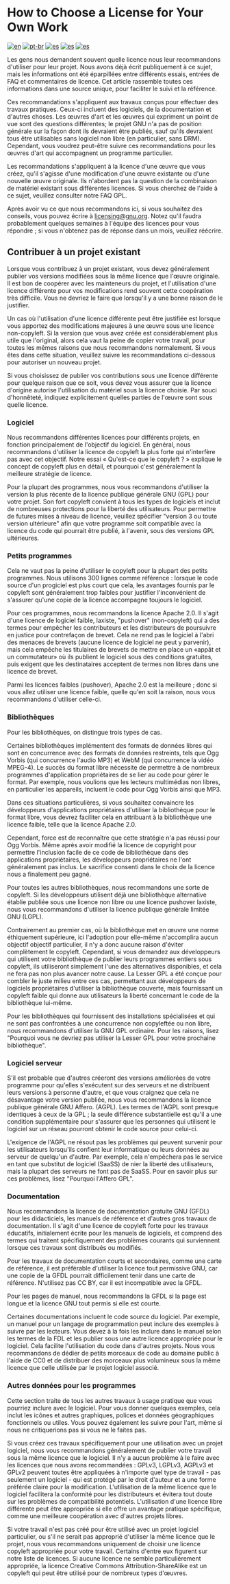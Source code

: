 # How to Choose a License for Your Own Work
[![en](https://img.shields.io/badge/lang-en-red.svg)](https://github.com/sinabek/licences/blob/main/README.md)
[![pt-br](https://img.shields.io/badge/lang-pt--br-green.svg)](https://github.com/sinabek/licences/blob/main/README.pt.md)
[![es](https://img.shields.io/badge/lang-es-yellow.svg)](https://github.com/sinabek/licences/blob/main/README.es.md)
[![es](https://img.shields.io/badge/lang-es-yellow.svg)](https://github.com/sinabek/licences/blob/main/README.fr.md)
[![es](https://img.shields.io/badge/lang-es-yellow.svg)](https://github.com/sinabek/licences/blob/main/README.de.md)


Les gens nous demandent souvent quelle licence nous leur recommandons d'utiliser pour leur projet. Nous avons déjà écrit publiquement à ce sujet, mais les informations ont été éparpillées entre différents essais, entrées de FAQ et commentaires de licence. Cet article rassemble toutes ces informations dans une source unique, pour faciliter le suivi et la référence.


Ces recommandations s'appliquent aux travaux conçus pour effectuer des travaux pratiques. Ceux-ci incluent des logiciels, de la documentation et d'autres choses. Les œuvres d'art et les œuvres qui expriment un point de vue sont des questions différentes; le projet GNU n'a pas de position générale sur la façon dont ils devraient être publiés, sauf qu'ils devraient tous être utilisables sans logiciel non libre (en particulier, sans DRM). Cependant, vous voudrez peut-être suivre ces recommandations pour les œuvres d'art qui accompagnent un programme particulier.


Les recommandations s'appliquent à la licence d'une œuvre que vous créez, qu'il s'agisse d'une modification d'une œuvre existante ou d'une nouvelle œuvre originale. Ils n'abordent pas la question de la combinaison de matériel existant sous différentes licences. Si vous cherchez de l'aide à ce sujet, veuillez consulter notre FAQ GPL.

Après avoir vu ce que nous recommandons ici, si vous souhaitez des conseils, vous pouvez écrire à <licensing@gnu.org>. Notez qu'il faudra probablement quelques semaines à l'équipe des licences pour vous répondre ; si vous n'obtenez pas de réponse dans un mois, veuillez réécrire.


## Contribuer à un projet existant


Lorsque vous contribuez à un projet existant, vous devez généralement publier vos versions modifiées sous la même licence que l'œuvre originale. Il est bon de coopérer avec les mainteneurs du projet, et l'utilisation d'une licence différente pour vos modifications rend souvent cette coopération très difficile. Vous ne devriez le faire que lorsqu'il y a une bonne raison de le justifier.


Un cas où l'utilisation d'une licence différente peut être justifiée est lorsque vous apportez des modifications majeures à une œuvre sous une licence non-copyleft. Si la version que vous avez créée est considérablement plus utile que l'original, alors cela vaut la peine de copier votre travail, pour toutes les mêmes raisons que nous recommandons normalement. Si vous êtes dans cette situation, veuillez suivre les recommandations ci-dessous pour autoriser un nouveau projet.


Si vous choisissez de publier vos contributions sous une licence différente pour quelque raison que ce soit, vous devez vous assurer que la licence d'origine autorise l'utilisation du matériel sous la licence choisie. Par souci d'honnêteté, indiquez explicitement quelles parties de l'œuvre sont sous quelle licence.


### Logiciel


Nous recommandons différentes licences pour différents projets, en fonction principalement de l'objectif du logiciel. En général, nous recommandons d'utiliser la licence de copyleft la plus forte qui n'interfère pas avec cet objectif. Notre essai « Qu'est-ce que le copyleft ? » explique le concept de copyleft plus en détail, et pourquoi c'est généralement la meilleure stratégie de licence.


Pour la plupart des programmes, nous vous recommandons d'utiliser la version la plus récente de la licence publique générale GNU (GPL) pour votre projet. Son fort copyleft convient à tous les types de logiciels et inclut de nombreuses protections pour la liberté des utilisateurs. Pour permettre de futures mises à niveau de licence, veuillez spécifier "version 3 ou toute version ultérieure" afin que votre programme soit compatible avec la licence du code qui pourrait être publié, à l'avenir, sous des versions GPL ultérieures.


### Petits programmes


Cela ne vaut pas la peine d'utiliser le copyleft pour la plupart des petits programmes. Nous utilisons 300 lignes comme référence : lorsque le code source d'un progiciel est plus court que cela, les avantages fournis par le copyleft sont généralement trop faibles pour justifier l'inconvénient de s'assurer qu'une copie de la licence accompagne toujours le logiciel.


Pour ces programmes, nous recommandons la licence Apache 2.0. Il s'agit d'une licence de logiciel faible, laxiste, "pushover" (non-copyleft) qui a des termes pour empêcher les contributeurs et les distributeurs de poursuivre en justice pour contrefaçon de brevet. Cela ne rend pas le logiciel à l'abri des menaces de brevets (aucune licence de logiciel ne peut y parvenir), mais cela empêche les titulaires de brevets de mettre en place un «appât et un commutateur» où ils publient le logiciel sous des conditions gratuites, puis exigent que les destinataires acceptent de termes non libres dans une licence de brevet.


Parmi les licences faibles (pushover), Apache 2.0 est la meilleure ; donc si vous allez utiliser une licence faible, quelle qu'en soit la raison, nous vous recommandons d'utiliser celle-ci.


### Bibliothèques


Pour les bibliothèques, on distingue trois types de cas.


Certaines bibliothèques implémentent des formats de données libres qui sont en concurrence avec des formats de données restreints, tels que Ogg Vorbis (qui concurrence l'audio MP3) et WebM (qui concurrence la vidéo MPEG-4). Le succès du format libre nécessite de permettre à de nombreux programmes d'application propriétaires de se lier au code pour gérer le format. Par exemple, nous voulions que les lecteurs multimédias non libres, en particulier les appareils, incluent le code pour Ogg Vorbis ainsi que MP3.


Dans ces situations particulières, si vous souhaitez convaincre les développeurs d'applications propriétaires d'utiliser la bibliothèque pour le format libre, vous devrez faciliter cela en attribuant à la bibliothèque une licence faible, telle que la licence Apache 2.0.


Cependant, force est de reconnaître que cette stratégie n'a pas réussi pour Ogg Vorbis. Même après avoir modifié la licence de copyright pour permettre l'inclusion facile de ce code de bibliothèque dans des applications propriétaires, les développeurs propriétaires ne l'ont généralement pas inclus. Le sacrifice consenti dans le choix de la licence nous a finalement peu gagné.


Pour toutes les autres bibliothèques, nous recommandons une sorte de copyleft. Si les développeurs utilisent déjà une bibliothèque alternative établie publiée sous une licence non libre ou une licence pushover laxiste, nous vous recommandons d'utiliser la licence publique générale limitée GNU (LGPL).


Contrairement au premier cas, où la bibliothèque met en œuvre une norme éthiquement supérieure, ici l'adoption pour elle-même n'accomplira aucun objectif objectif particulier, il n'y a donc aucune raison d'éviter complètement le copyleft. Cependant, si vous demandez aux développeurs qui utilisent votre bibliothèque de publier leurs programmes entiers sous copyleft, ils utiliseront simplement l'une des alternatives disponibles, et cela ne fera pas non plus avancer notre cause. La Lesser GPL a été conçue pour combler le juste milieu entre ces cas, permettant aux développeurs de logiciels propriétaires d'utiliser la bibliothèque couverte, mais fournissant un copyleft faible qui donne aux utilisateurs la liberté concernant le code de la bibliothèque lui-même.


Pour les bibliothèques qui fournissent des installations spécialisées et qui ne sont pas confrontées à une concurrence non copyleftée ou non libre, nous recommandons d'utiliser la GNU GPL ordinaire. Pour les raisons, lisez "Pourquoi vous ne devriez pas utiliser la Lesser GPL pour votre prochaine bibliothèque".


### Logiciel serveur


S'il est probable que d'autres créeront des versions améliorées de votre programme pour qu'elles s'exécutent sur des serveurs et ne distribuent leurs versions à personne d'autre, et que vous craignez que cela ne désavantage votre version publiée, nous vous recommandons la licence publique générale GNU Affero. (AGPL). Les termes de l'AGPL sont presque identiques à ceux de la GPL ; la seule différence substantielle est qu'il a une condition supplémentaire pour s'assurer que les personnes qui utilisent le logiciel sur un réseau pourront obtenir le code source pour celui-ci.


L'exigence de l'AGPL ne résout pas les problèmes qui peuvent survenir pour les utilisateurs lorsqu'ils confient leur informatique ou leurs données au serveur de quelqu'un d'autre. Par exemple, cela n'empêchera pas le service en tant que substitut de logiciel (SaaSS) de nier la liberté des utilisateurs, mais la plupart des serveurs ne font pas de SaaSS. Pour en savoir plus sur ces problèmes, lisez "Pourquoi l'Affero GPL".


### Documentation


Nous recommandons la licence de documentation gratuite GNU (GFDL) pour les didacticiels, les manuels de référence et d'autres gros travaux de documentation. Il s'agit d'une licence de copyleft forte pour les travaux éducatifs, initialement écrite pour les manuels de logiciels, et comprend des termes qui traitent spécifiquement des problèmes courants qui surviennent lorsque ces travaux sont distribués ou modifiés.


Pour les travaux de documentation courts et secondaires, comme une carte de référence, il est préférable d'utiliser la licence tout permissive GNU, car une copie de la GFDL pourrait difficilement tenir dans une carte de référence. N'utilisez pas CC BY, car il est incompatible avec la GFDL.


Pour les pages de manuel, nous recommandons la GFDL si la page est longue et la licence GNU tout permis si elle est courte.


Certaines documentations incluent le code source du logiciel. Par exemple, un manuel pour un langage de programmation peut inclure des exemples à suivre par les lecteurs. Vous devez à la fois les inclure dans le manuel selon les termes de la FDL et les publier sous une autre licence appropriée pour le logiciel. Cela facilite l'utilisation du code dans d'autres projets. Nous vous recommandons de dédier de petits morceaux de code au domaine public à l'aide de CC0 et de distribuer des morceaux plus volumineux sous la même licence que celle utilisée par le projet logiciel associé.


### Autres données pour les programmes


Cette section traite de tous les autres travaux à usage pratique que vous pourriez inclure avec le logiciel. Pour vous donner quelques exemples, cela inclut les icônes et autres graphiques, polices et données géographiques fonctionnels ou utiles. Vous pouvez également les suivre pour l'art, même si nous ne critiquerions pas si vous ne le faites pas.


Si vous créez ces travaux spécifiquement pour une utilisation avec un projet logiciel, nous vous recommandons généralement de publier votre travail sous la même licence que le logiciel. Il n'y a aucun problème à le faire avec les licences que nous avons recommandées : GPLv3, LGPLv3, AGPLv3 et GPLv2 peuvent toutes être appliquées à n'importe quel type de travail - pas seulement un logiciel - qui est protégé par le droit d'auteur et a une forme préférée claire pour la modification. L'utilisation de la même licence que le logiciel facilitera la conformité pour les distributeurs et évitera tout doute sur les problèmes de compatibilité potentiels. L'utilisation d'une licence libre différente peut être appropriée si elle offre un avantage pratique spécifique, comme une meilleure coopération avec d'autres projets libres.


Si votre travail n'est pas créé pour être utilisé avec un projet logiciel particulier, ou s'il ne serait pas approprié d'utiliser la même licence que le projet, nous vous recommandons uniquement de choisir une licence copyleft appropriée pour votre travail. Certains d'entre eux figurent sur notre liste de licences. Si aucune licence ne semble particulièrement appropriée, la licence Creative Commons Attribution-ShareAlike est un copyleft qui peut être utilisé pour de nombreux types d'œuvres.